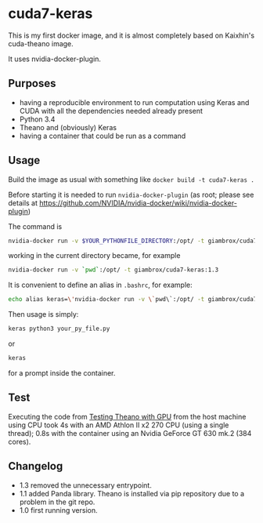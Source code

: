 # cuda7-keras

This is my first docker image, and it is almost completely based on Kaixhin's cuda-theano image.

It uses nvidia-docker-plugin.

## Purposes

- having a reproducible environment to run computation using Keras and CUDA with all the dependencies needed already present
- Python 3.4
- Theano and (obviously) Keras
- having a container that could be run as a command

## Usage

Build the image as usual with something like `docker build -t cuda7-keras .`

Before starting it is needed to run `nvidia-docker-plugin` (as root;
please see details at https://github.com/NVIDIA/nvidia-docker/wiki/nvidia-docker-plugin)


The command is
```bash
nvidia-docker run -v $YOUR_PYTHONFILE_DIRECTORY:/opt/ -t giambrox/cuda7-keras:1.3
```
working in the current directory became, for example
```bash
nvidia-docker run -v `pwd`:/opt/ -t giambrox/cuda7-keras:1.3
```
It is convenient to define an alias in `.bashrc`, for example:
```bash
echo alias keras=\'nvidia-docker run -v \`pwd\`:/opt/ -t giambrox/cuda7-keras:1.3\'  >> ~/.bashrc
```
Then usage is simply:
```bash
keras python3 your_py_file.py
```
or
```bash
keras
```
for a prompt inside the container.

## Test

Executing the code from [Testing Theano with GPU](http://deeplearning.net/software/theano/tutorial/using_gpu.html) from the host machine using CPU took 4s with an AMD Athlon II x2 270 CPU (using a single thread); 0.8s with the container using an Nvidia GeForce GT 630 mk.2 (384 cores).

## Changelog

- 1.3 removed the unnecessary entrypoint.
- 1.1 added Panda library. Theano is installed via pip repository due to a problem in the git repo.
- 1.0 first running version.
